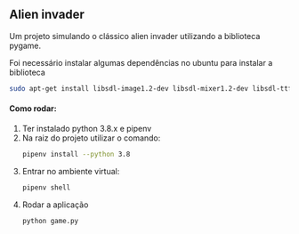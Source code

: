 ## Alien invader
Um projeto simulando o clássico alien invader utilizando a biblioteca pygame.

Foi necessário instalar algumas dependências no ubuntu para instalar a biblioteca
```bash
sudo apt-get install libsdl-image1.2-dev libsdl-mixer1.2-dev libsdl-ttf2.0-dev libsdl1.2-dev libsmpeg-dev python-numpy subversion libportmidi-dev ffmpeg libswscale-dev libavformat-dev libavcodec-dev
```

#### Como rodar:
1. Ter instalado python 3.8.x e pipenv
1. Na raiz do projeto utilizar o comando:
    ```bash
    pipenv install --python 3.8
    ```
1. Entrar no ambiente virtual:
    ```bash
    pipenv shell
    ```
1. Rodar a aplicação
    ```bash
    python game.py
    ```
